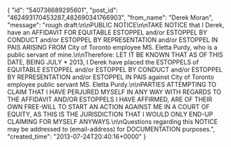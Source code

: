  {
   "id": "540736689295601",
   "post_id": "462493170453287_482690341766903",
   "from_name": "Derek Moran",
   "message": "rough draft:\n\nPUBLIC NOTICE\n\nTAKE NOTICE that I Derek, have an AFFIDAVIT FOR EQUITABLE ESTOPPEL and/or ESTOPPEL BY CONDUCT and/or ESTOPPEL BY REPRESENTATION and/or ESTOPPEL IN PAIS ARISING FROM City of Toronto employee MS. Eletta Purdy, who is a public servant of mine.\n\nTherefore: LET IT BE KNOWN THAT AS OF THIS DATE, BEING JULY * 2013, I Derek have placed the ESTOPPELS of EQUITABLE ESTOPPEL and/or ESTOPPEL BY CONDUCT and/or ESTOPPEL BY REPRESENTATION and/or ESTOPPEL IN PAIS against City of Toronto employee public servant  MS. Eletta Purdy.\n\nPARTIES ATTEMPTING TO CLAIM THAT I HAVE PERJURED MYSELF IN ANY WAY WITH REGARDS TO THE AFFIDAVIT AND/OR ESTOPPELS I HAVE AFFIRMED, ARE OF THEIR OWN FREE-WILL TO START AN ACTION AGAINST ME IN A COURT OF EQUITY, AS THIS IS THE JURISDICTION THAT I WOULD ONLY END-UP CLAIMING FOR MYSELF ANYWAYS.\n\nQuestions regarding this NOTICE may be addressed to (email-address) for DOCUMENTATION purposes.",
   "created_time": "2013-07-24T20:40:16+0000"
 }
